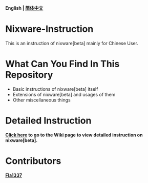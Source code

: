 **English | [简体中文](./README.md)**
# Nixware-Instruction
This is an instruction of nixware[beta] mainly for Chinese User.

# What Can You Find In This Repository
* Basic instructions of nixware[beta] itself
* Extensions of nixware[beta] and usages of them
* Other miscellaneous things

# Detailed Instruction

**[Click here](https://github.com/EPCN-fla/Nixware-Instruction/wiki/Nixware-Instruction) to go to the Wiki page to view detailed instruction on nixware[beta].**

# Contributors
**[Fla1337](https://github.com/EPCN-fla)**
